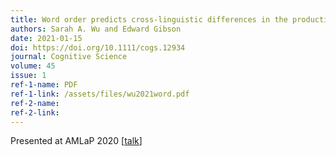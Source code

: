 ```yaml
---
title: Word order predicts cross-linguistic differences in the production of redundant color and number modifiers
authors: Sarah A. Wu and Edward Gibson
date: 2021-01-15
doi: https://doi.org/10.1111/cogs.12934
journal: Cognitive Science
volume: 45
issue: 1
ref-1-name: PDF
ref-1-link: /assets/files/wu2021word.pdf
ref-2-name:
ref-2-link: 
---
```


Presented at AMLaP 2020 [<a href="https://mediaup.uni-potsdam.de/Play/Chapter/222" target="_blank">talk</a>]
